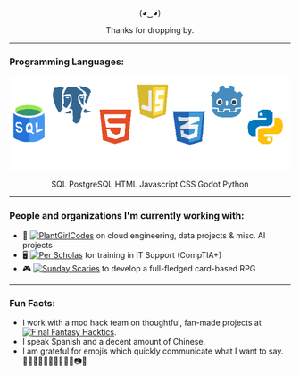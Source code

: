 <p align="center">
(◕‿◕)
</p>

<p align="center">
Thanks for dropping by.
</p>

---
### Programming Languages:

<p align="center">
  <img src="https://raw.githubusercontent.com/jonnyblevins/JonnyBlevins.Codes/main/images/Banner.png" alt="Banner Image">
</p>
<p align="center"> SQL  PostgreSQL  HTML  Javascript  CSS  Godot  Python </p>

---

### People and organizations I'm currently working with:
- 🌱 [![PlantGirlCodes](https://img.shields.io/badge/PlantGirlCodes-%20-lightgreen?style=flat-square&logo=github)](https://github.com/plantgirlcodes) on cloud engineering, data projects & misc. AI projects
- 🖥️ [![Per Scholas](https://img.shields.io/badge/Per_Scholas-%20-blue?style=flat-square&logo=education)](https://perscholas.org/) for training in IT Support (CompTIA+)
- 🎮 [![Sunday Scaries](https://img.shields.io/badge/Sunday_Scaries-%20-orange?style=flat-square&logo=github)](https://github.com/Sunday-Scaries/witch-hat) to develop a full-fledged card-based RPG

---

### Fun Facts:

- I work with a mod hack team on thoughtful, fan-made projects at [![Final Fantasy Hacktics](https://img.shields.io/badge/Final_Fantasy_Hacktics-%20-yellow?style=flat-square&logo=gamepad)](https://ffhacktics.com/).
- I speak Spanish and a decent amount of Chinese.
- I am grateful for emojis which quickly communicate what I want to say. 🤠🏋🏻‍♂️🎾🐊🥷🏻🛫🌵📷🌈
